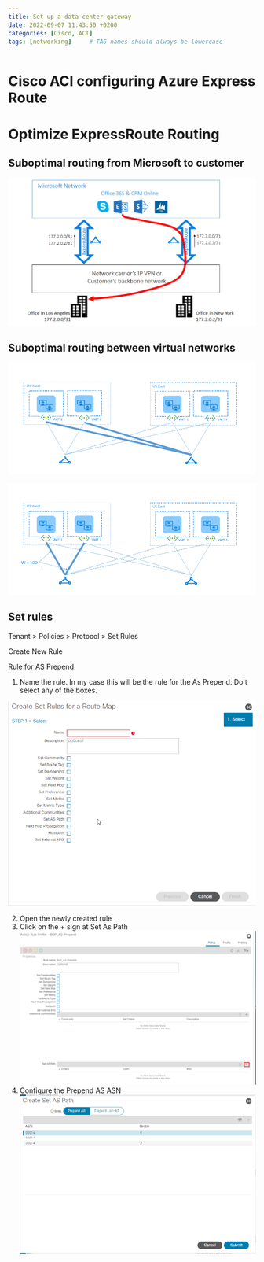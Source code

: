 ```yaml
---
title: Set up a data center gateway
date: 2022-09-07 11:43:50 +0200
categories: [Cisco, ACI]
tags: [networking]     # TAG names should always be lowercase
---
```


# Cisco ACI configuring Azure Express Route









# Optimize ExpressRoute Routing


## Suboptimal routing from Microsoft to customer

![ACI Suboptimal MS to Customer AS PATH](/assets/expressroute-case2-problem.png)



## Suboptimal routing between virtual networks

![ACI Suboptimal between virtual networks](/assets/expressroute-case3-problem.png)




![ACI Suboptimal change weight](/assets/expressroute-case3-solution.png)

## Set rules

Tenant > Policies > Protocol > Set Rules

Create New Rule

Rule for AS Prepend

1. Name the rule. In my case this will be the rule for the As Prepend. Do't select any of the boxes.

![ACI AS-Prepend](/assets/create-set-rules-for-a-route-map.png)

2. Open the newly created rule
3. Click on the + sign at Set As Path
![ACI AS-Prepend](/assets/set-as-path.png)
4. Configure the Prepend AS ASN
![ACI AS-Prepend](/assets/configure-asn.png)




